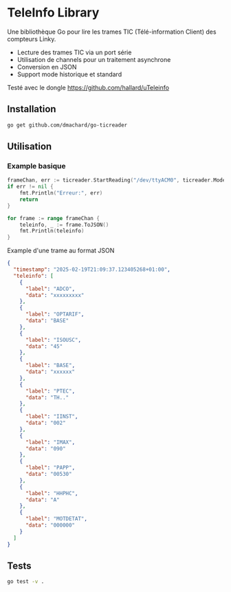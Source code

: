 # TeleInfo Library

Une bibliothèque Go pour lire les trames TIC (Télé-information Client) des compteurs Linky.
- Lecture des trames TIC via un port série
- Utilisation de channels pour un traitement asynchrone
- Conversion en JSON
- Support mode historique et standard

Testé avec le dongle https://github.com/hallard/uTeleinfo

## Installation

```bash
go get github.com/dmachard/go-ticreader
```

## Utilisation

### Example basique

```go
frameChan, err := ticreader.StartReading("/dev/ttyACM0", ticreader.ModeHistorical)
if err != nil {
    fmt.Println("Erreur:", err)
    return
}

for frame := range frameChan {
    teleinfo, _ := frame.ToJSON()
    fmt.Println(teleinfo)
}
```

Example d'une trame au format JSON

```json
{
  "timestamp": "2025-02-19T21:09:37.123405268+01:00",
  "teleinfo": [
    {
      "label": "ADCO",
      "data": "xxxxxxxxx"
    },
    {
      "label": "OPTARIF",
      "data": "BASE"
    },
    {
      "label": "ISOUSC",
      "data": "45"
    },
    {
      "label": "BASE",
      "data": "xxxxxx"
    },
    {
      "label": "PTEC",
      "data": "TH.."
    },
    {
      "label": "IINST",
      "data": "002"
    },
    {
      "label": "IMAX",
      "data": "090"
    },
    {
      "label": "PAPP",
      "data": "00530"
    },
    {
      "label": "HHPHC",
      "data": "A"
    },
    {
      "label": "MOTDETAT",
      "data": "000000"
    }
  ]
}
```

## Tests

```bash
go test -v .
```
